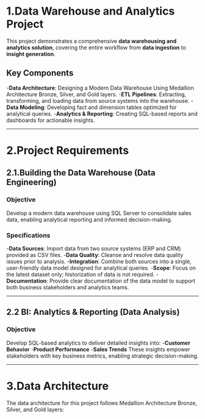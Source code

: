 # 1.Data Warehouse and Analytics Project
This project demonstrates a comprehensive **data warehousing and analytics solution**, covering the entire workflow from **data ingestion** to **insight generation**.

## **Key Components**
-**Data Architecture**: Designing a Modern Data Warehouse Using Medallion Architecture Bronze, Silver, and Gold layers.
-**ETL Pipelines**: Extracting, transforming, and loading data from source systems into the warehouse.
-**Data Modeling**: Developing fact and dimension tables optimized for analytical queries.
-**Analytics & Reporting**: Creating SQL-based reports and dashboards for actionable insights.

---
# 2.Project Requirements
## 2.1.Building the Data Warehouse (Data Engineering)
### Objective
Develop a modern data warehouse using SQL Server to consolidate sales data, enabling analytical reporting and informed decision-making.

### Specifications
-**Data Sources**: Import data from two source systems (ERP and CRM) provided as CSV files.
-**Data Quality**: Cleanse and resolve data quality issues prior to analysis.
-**Integration**: Combine both sources into a single, user-friendly data model designed for analytical queries.
-**Scope**: Focus on the latest dataset only; historization of data is not required.
-**Documentation**: Provide clear documentation of the data model to support both business stakeholders and analytics teams.

---

## 2.2 BI: Analytics & Reporting (Data Analysis)
### Objective
Develop SQL-based analytics to deliver detailed insights into:
-**Customer Behavior**
-**Product Performance**
-**Sales Trends**
These insights empower stakeholders with key business metrics, enabling strategic decision-making.

----
# 3.Data Architecture
The data architecture for this project follows Medallion Architecture Bronze, Silver, and Gold layers:

